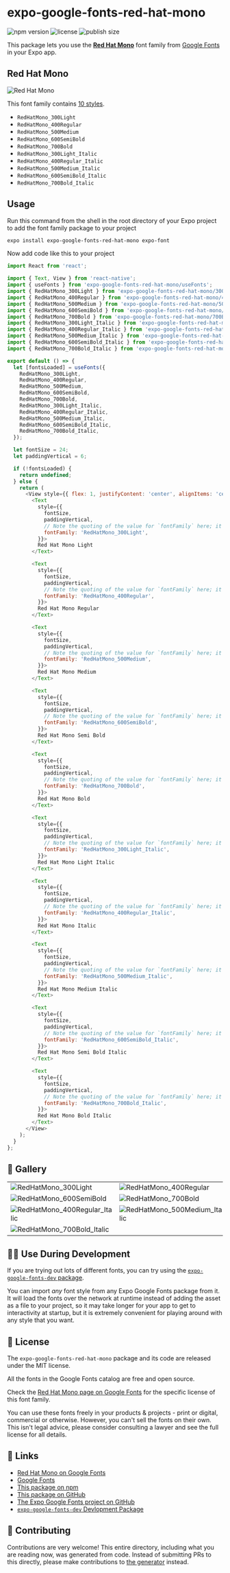 # expo-google-fonts-red-hat-mono

![npm version](https://flat.badgen.net/npm/v/expo-google-fonts-red-hat-mono)
![license](https://flat.badgen.net/github/license/expo/google-fonts)
![publish size](https://flat.badgen.net/packagephobia/install/expo-google-fonts-red-hat-mono)

This package lets you use the [**Red Hat Mono**](https://fonts.google.com/specimen/Red+Hat+Mono) font family from [Google Fonts](https://fonts.google.com/) in your Expo app.

## Red Hat Mono

![Red Hat Mono](./font-family.png)

This font family contains [10 styles](#-gallery).

- `RedHatMono_300Light`
- `RedHatMono_400Regular`
- `RedHatMono_500Medium`
- `RedHatMono_600SemiBold`
- `RedHatMono_700Bold`
- `RedHatMono_300Light_Italic`
- `RedHatMono_400Regular_Italic`
- `RedHatMono_500Medium_Italic`
- `RedHatMono_600SemiBold_Italic`
- `RedHatMono_700Bold_Italic`

## Usage

Run this command from the shell in the root directory of your Expo project to add the font family package to your project
```sh
expo install expo-google-fonts-red-hat-mono expo-font
```

Now add code like this to your project
```js
import React from 'react';

import { Text, View } from 'react-native';
import { useFonts } from 'expo-google-fonts-red-hat-mono/useFonts';
import { RedHatMono_300Light } from 'expo-google-fonts-red-hat-mono/300Light';
import { RedHatMono_400Regular } from 'expo-google-fonts-red-hat-mono/400Regular';
import { RedHatMono_500Medium } from 'expo-google-fonts-red-hat-mono/500Medium';
import { RedHatMono_600SemiBold } from 'expo-google-fonts-red-hat-mono/600SemiBold';
import { RedHatMono_700Bold } from 'expo-google-fonts-red-hat-mono/700Bold';
import { RedHatMono_300Light_Italic } from 'expo-google-fonts-red-hat-mono/300Light_Italic';
import { RedHatMono_400Regular_Italic } from 'expo-google-fonts-red-hat-mono/400Regular_Italic';
import { RedHatMono_500Medium_Italic } from 'expo-google-fonts-red-hat-mono/500Medium_Italic';
import { RedHatMono_600SemiBold_Italic } from 'expo-google-fonts-red-hat-mono/600SemiBold_Italic';
import { RedHatMono_700Bold_Italic } from 'expo-google-fonts-red-hat-mono/700Bold_Italic';

export default () => {
  let [fontsLoaded] = useFonts({
    RedHatMono_300Light,
    RedHatMono_400Regular,
    RedHatMono_500Medium,
    RedHatMono_600SemiBold,
    RedHatMono_700Bold,
    RedHatMono_300Light_Italic,
    RedHatMono_400Regular_Italic,
    RedHatMono_500Medium_Italic,
    RedHatMono_600SemiBold_Italic,
    RedHatMono_700Bold_Italic,
  });

  let fontSize = 24;
  let paddingVertical = 6;

  if (!fontsLoaded) {
    return undefined;
  } else {
    return (
      <View style={{ flex: 1, justifyContent: 'center', alignItems: 'center' }}>
        <Text
          style={{
            fontSize,
            paddingVertical,
            // Note the quoting of the value for `fontFamily` here; it expects a string!
            fontFamily: 'RedHatMono_300Light',
          }}>
          Red Hat Mono Light
        </Text>

        <Text
          style={{
            fontSize,
            paddingVertical,
            // Note the quoting of the value for `fontFamily` here; it expects a string!
            fontFamily: 'RedHatMono_400Regular',
          }}>
          Red Hat Mono Regular
        </Text>

        <Text
          style={{
            fontSize,
            paddingVertical,
            // Note the quoting of the value for `fontFamily` here; it expects a string!
            fontFamily: 'RedHatMono_500Medium',
          }}>
          Red Hat Mono Medium
        </Text>

        <Text
          style={{
            fontSize,
            paddingVertical,
            // Note the quoting of the value for `fontFamily` here; it expects a string!
            fontFamily: 'RedHatMono_600SemiBold',
          }}>
          Red Hat Mono Semi Bold
        </Text>

        <Text
          style={{
            fontSize,
            paddingVertical,
            // Note the quoting of the value for `fontFamily` here; it expects a string!
            fontFamily: 'RedHatMono_700Bold',
          }}>
          Red Hat Mono Bold
        </Text>

        <Text
          style={{
            fontSize,
            paddingVertical,
            // Note the quoting of the value for `fontFamily` here; it expects a string!
            fontFamily: 'RedHatMono_300Light_Italic',
          }}>
          Red Hat Mono Light Italic
        </Text>

        <Text
          style={{
            fontSize,
            paddingVertical,
            // Note the quoting of the value for `fontFamily` here; it expects a string!
            fontFamily: 'RedHatMono_400Regular_Italic',
          }}>
          Red Hat Mono Italic
        </Text>

        <Text
          style={{
            fontSize,
            paddingVertical,
            // Note the quoting of the value for `fontFamily` here; it expects a string!
            fontFamily: 'RedHatMono_500Medium_Italic',
          }}>
          Red Hat Mono Medium Italic
        </Text>

        <Text
          style={{
            fontSize,
            paddingVertical,
            // Note the quoting of the value for `fontFamily` here; it expects a string!
            fontFamily: 'RedHatMono_600SemiBold_Italic',
          }}>
          Red Hat Mono Semi Bold Italic
        </Text>

        <Text
          style={{
            fontSize,
            paddingVertical,
            // Note the quoting of the value for `fontFamily` here; it expects a string!
            fontFamily: 'RedHatMono_700Bold_Italic',
          }}>
          Red Hat Mono Bold Italic
        </Text>
      </View>
    );
  }
};

```

## 🔡 Gallery


||||
|-|-|-|
|![RedHatMono_300Light](.//300Light/RedHatMono_300Light.ttf.png)|![RedHatMono_400Regular](.//400Regular/RedHatMono_400Regular.ttf.png)|![RedHatMono_500Medium](.//500Medium/RedHatMono_500Medium.ttf.png)||
|![RedHatMono_600SemiBold](.//600SemiBold/RedHatMono_600SemiBold.ttf.png)|![RedHatMono_700Bold](.//700Bold/RedHatMono_700Bold.ttf.png)|![RedHatMono_300Light_Italic](.//300Light_Italic/RedHatMono_300Light_Italic.ttf.png)||
|![RedHatMono_400Regular_Italic](.//400Regular_Italic/RedHatMono_400Regular_Italic.ttf.png)|![RedHatMono_500Medium_Italic](.//500Medium_Italic/RedHatMono_500Medium_Italic.ttf.png)|![RedHatMono_600SemiBold_Italic](.//600SemiBold_Italic/RedHatMono_600SemiBold_Italic.ttf.png)||
|![RedHatMono_700Bold_Italic](.//700Bold_Italic/RedHatMono_700Bold_Italic.ttf.png)||||


## 👩‍💻 Use During Development

If you are trying out lots of different fonts, you can try using the [`expo-google-fonts-dev` package](https://github.com/freeboub/google-fonts/tree/master/font-packages/dev#readme).

You can import *any* font style from any Expo Google Fonts package from it. It will load the fonts
over the network at runtime instead of adding the asset as a file to your project, so it may take longer
for your app to get to interactivity at startup, but it is extremely convenient
for playing around with any style that you want.

## 📖 License

The `expo-google-fonts-red-hat-mono` package and its code are released under the MIT license.

All the fonts in the Google Fonts catalog are free and open source.

Check the [Red Hat Mono page on Google Fonts](https://fonts.google.com/specimen/Red+Hat+Mono) for the specific license of this font family.

You can use these fonts freely in your products & projects - print or digital, commercial or otherwise. However, you can't sell the fonts on their own. This isn't legal advice, please consider consulting a lawyer and see the full license for all details.

## 🔗 Links

- [Red Hat Mono on Google Fonts](https://fonts.google.com/specimen/Red+Hat+Mono)
- [Google Fonts](https://fonts.google.com/)
- [This package on npm](https://www.npmjs.com/package/expo-google-fonts-red-hat-mono)
- [This package on GitHub](https://github.com/freeboub/google-fonts/tree/master/font-packages/red-hat-mono)
- [The Expo Google Fonts project on GitHub](https://github.com/freeboub/google-fonts)
- [`expo-google-fonts-dev` Devlopment Package](https://github.com/freeboub/google-fonts/tree/master/font-packages/dev)

## 🤝 Contributing

Contributions are very welcome! This entire directory, including what you are reading now, was generated from code. Instead of submitting PRs to this directly, please make contributions to [the generator](https://github.com/freeboub/google-fonts/tree/master/packages/generator) instead.
